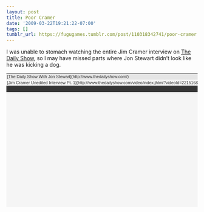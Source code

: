 ```yaml
---
layout: post
title: Poor Cramer
date: '2009-03-22T19:21:22-07:00'
tags: []
tumblr_url: https://fugugames.tumblr.com/post/110318342741/poor-cramer
---
```

I was unable to stomach watching the entire Jim Cramer interview on [The Daily Show](http://thedailyshow.com/), so I may have missed parts where Jon Stewart didn’t look like he was kicking a dog.&nbsp;

<table style="font: normal normal normal 11px/normal arial;color: #333333;background-color: #f5f5f5;height: 353px" border="0" cellspacing="0" cellpadding="0" width="360"\><tr style="background-color:#e5e5e5" valign="middle"\><td style="padding:2px"\>[The Daily Show With Jon Stewart](http://www.thedailyshow.com/)</td\> <td style="padding:2px;text-align:right"\>M - Th 11p / 10c</td\> </tr\><tr style="height: 14px" valign="middle"\><td style="padding:2px" colspan="2"\>[Jim Cramer Unedited Interview Pt. 1](http://www.thedailyshow.com/video/index.jhtml?videoId=221516&title=jim-cramer-unedited-interview)</td\> </tr\><tr style="height: 14px;background-color: #353535" valign="middle"\><td style="padding: 2px;width: 360px;overflow: hidden;text-align: right" colspan="2"\>[comedycentral.com](http://www.comedycentral.com)</td\> </tr\><tr valign="middle"\><td style="padding:0px" colspan="2"\></td\> </tr\><tr style="height: 18px" valign="middle"\><td style="padding:0px" colspan="2"\> <table style="text-align: center;height: 100%;margin: 0px" border="0" cellspacing="0" cellpadding="0" width="100%"\><tr valign="middle"\><td style="padding:3px"\>[Daily Show Full Episodes](http://www.thedailyshow.com/full-episodes/index.jhtml)</td\> <td style="padding:3px"\>[Important Things w/ Demetri Martin](http://www.comedycentral.com/shows/important_things/index.jhtml)</td\> <td style="padding:3px"\>[Political Humor](http://www.indecisionforever.com)</td\> </tr\></table\></td\> </tr\></table\> I actually agree with much of Stewart’s criticisms - Cramer’s show more than any other on CNBC has been hyping investment like it was ESPN, and for a self-professed business news network, CNBC went along for the ride as willingly and unquestioningly as anyone else. I won’t &nbsp;go as far as Stewart to say they’re in bed with the financial institutions, but with their big-money adoration and CEO fawning, they sure look like the want to be. But while Cramer is more exuberant than anyone else on his network, it should be noted he states repeatedly in his show and in his books that no one who’s unwilling to spend an hour/stock/day should trade individual stocks. Sure, he may be hyperbolic when extolling stocks, but he’s probably hyperbolic when ordering fries - that’s his personality. It’s pretty depressing to see him subdued. Stewart, on the other hand, while he said both of them were snake oil salesmen but his network advertises itself as such, looks hypocritical when he drops his satirical shield and expresses moral outrage. He stated his attacks weren’t at Cramer personally, then showed some clips portraying Cramer in a bad light, and then when Cramer tried to defend himself, Stewart chastised him with “this isn’t about you.” Now, how many people get their news from his show? How often has Cramer been a guest (I’m actually not sure, but I know I’ve seen him on the Colbert Nation). Stewart is as late to this story as anyone else. And after CNBC started shows hosted by John MacEnroe, Donald Trump and Howie Mandel, who could really take them seriously? In a comedy show, moral outrage is best expressed as mock outrage, or mock not-outrage, as finely tip-toed on [The Colbert Nation](http://colbertnation.com/).
